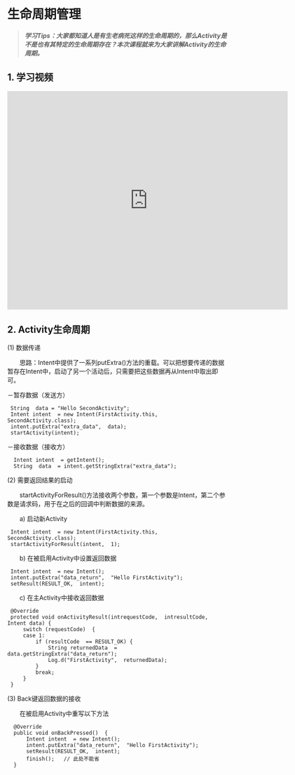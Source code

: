 # 生命周期管理

>##### 学习Tips：大家都知道人是有生老病死这样的生命周期的，那么Activity是不是也有其特定的生命周期存在？本次课程就来为大家讲解Activity的生命周期。

## 1. 学习视频

<iframe frameborder="0" width="640" height="498" src="https://v.qq.com/iframe/player.html?vid=z0180bhmznp&tiny=0&auto=0" allowfullscreen></iframe>

## 2. Activity生命周期

(1) 数据传递

　　思路：Intent中提供了一系列putExtra()方法的重载。可以把想要传递的数据暂存在Intent中，启动了另一个活动后，只需要把这些数据再从Intent中取出即可。
  
  －暂存数据（发送方）

 ```
  String  data = "Hello SecondActivity";   
  Intent intent  = new Intent(FirstActivity.this,  SecondActivity.class);   
  intent.putExtra("extra_data",  data);  
  startActivity(intent);
 ```
 
 －接收数据（接收方）
 
 ```
   Intent intent  = getIntent();   
   String  data  = intent.getStringExtra("extra_data");
 ```
 
(2) 需要返回结果的启动

　　startActivityForResult()方法接收两个参数，第一个参数是Intent，第二个参数是请求码，用于在之后的回调中判断数据的来源。
  
　　a) 启动新Activity
  
 ```
  Intent intent  = new Intent(FirstActivity.this,  SecondActivity.class); 
  startActivityForResult(intent,  1);
 ```
 
　　b) 在被启用Activity中设置返回数据
 
 ```
  Intent intent  = new Intent(); 
  intent.putExtra("data_return",  "Hello FirstActivity"); 
  setResult(RESULT_OK,  intent);
 ```
 
　　c) 在主Activity中接收返回数据
  
 ```
  @Override 
  protected void onActivityResult(intrequestCode,  intresultCode,  Intent data) { 
      switch (requestCode)  { 
      case 1:   
          if (resultCode  == RESULT_OK) { 
              String returnedData  = data.getStringExtra("data_return"); 
              Log.d("FirstActivity",  returnedData); 
          }   
          break; 
      } 
  }
 ```
 
 (3) Back键返回数据的接收
 
 　　在被启用Activity中重写以下方法
   
```
  @Override 
  public void onBackPressed()  { 
      Intent intent  = new Intent(); 
      intent.putExtra("data_return",  "Hello FirstActivity"); 
      setResult(RESULT_OK,  intent); 
      finish();   // 此处不能省
  }
```
